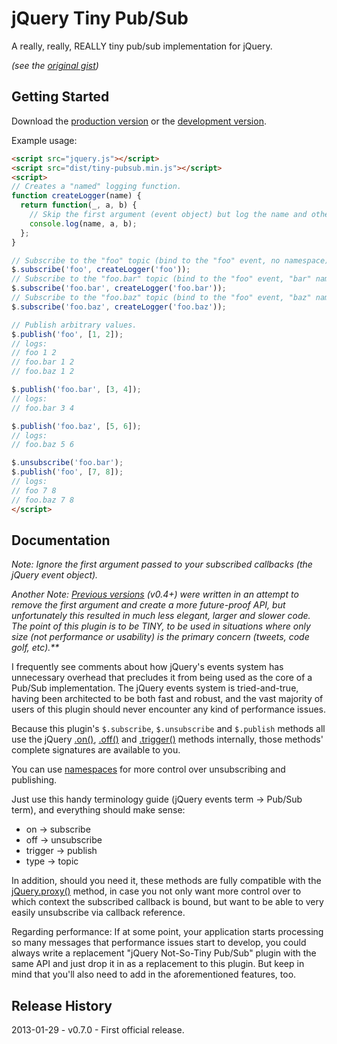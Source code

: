 # jQuery Tiny Pub/Sub

A really, really, REALLY tiny pub/sub implementation for jQuery.

_(see the [original gist](https://gist.github.com/661855))_

## Getting Started
Download the [production version][min] or the [development version][max].

[min]: https://raw.github.com/cowboy/jquery-tiny-pubsub/master/dist/tiny-pubsub.min.js
[max]: https://raw.github.com/cowboy/jquery-tiny-pubsub/master/dist/tiny-pubsub.js

Example usage:

```html
<script src="jquery.js"></script>
<script src="dist/tiny-pubsub.min.js"></script>
<script>
// Creates a "named" logging function.
function createLogger(name) {
  return function(_, a, b) {
    // Skip the first argument (event object) but log the name and other args.
    console.log(name, a, b);
  };
}

// Subscribe to the "foo" topic (bind to the "foo" event, no namespace).
$.subscribe('foo', createLogger('foo'));
// Subscribe to the "foo.bar" topic (bind to the "foo" event, "bar" namespace).
$.subscribe('foo.bar', createLogger('foo.bar'));
// Subscribe to the "foo.baz" topic (bind to the "foo" event, "baz" namespace).
$.subscribe('foo.baz', createLogger('foo.baz'));

// Publish arbitrary values.
$.publish('foo', [1, 2]);
// logs:
// foo 1 2
// foo.bar 1 2
// foo.baz 1 2

$.publish('foo.bar', [3, 4]);
// logs:
// foo.bar 3 4

$.publish('foo.baz', [5, 6]);
// logs:
// foo.baz 5 6

$.unsubscribe('foo.bar');
$.publish('foo', [7, 8]);
// logs:
// foo 7 8
// foo.baz 7 8
</script>
```

## Documentation
_Note: Ignore the first argument passed to your subscribed callbacks (the jQuery event object)._

_Another Note: [Previous versions](https://gist.github.com/661855/2c518edd29b744d04bff55ec9a2a5d12afe41595) (v0.4+) were written in an attempt to remove the first argument and create a more future-proof API, but unfortunately this resulted in much less elegant, larger and slower code. The point of this plugin is to be TINY, to be used in situations where only size (not performance or usability) is the primary concern (tweets, code golf, etc).**_

I frequently see comments about how jQuery's events system has unnecessary overhead that precludes it from being used as the core of a Pub/Sub implementation. The jQuery events system is tried-and-true, having been architected to be both fast and robust, and the vast majority of users of this plugin should never encounter any kind of performance issues.

Because this plugin's `$.subscribe`, `$.unsubscribe` and `$.publish` methods all use the jQuery [.on()](http://api.jquery.com/on/), [.off()](http://api.jquery.com/off/) and [.trigger()](http://api.jquery.com/trigger/) methods internally, those methods' complete signatures are available to you.

You can use [namespaces](http://docs.jquery.com/Namespaced_Events) for more control over unsubscribing and publishing.

Just use this handy terminology guide (jQuery events term → Pub/Sub term), and everything should make sense:

 * on → subscribe
 * off → unsubscribe
 * trigger → publish
 * type → topic

In addition, should you need it, these methods are fully compatible with the [jQuery.proxy()](http://api.jquery.com/jQuery.proxy/) method, in case you not only want more control over to which context the subscribed callback is bound, but want to be able to very easily unsubscribe via callback reference.

Regarding performance: If at some point, your application starts processing so many messages that performance issues start to develop, you could always write a replacement "jQuery Not-So-Tiny Pub/Sub" plugin with the same API and just drop it in as a replacement to this plugin. But keep in mind that you'll also need to add in the aforementioned features, too.

## Release History
2013-01-29 - v0.7.0 - First official release.
